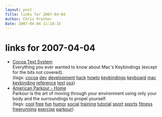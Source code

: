 ```yaml
---
layout: post
Title: links for 2007-04-04  
Author: Chris Prather
Date: 2007-04-04 11:18:15
---
```


# links for 2007-04-04
<ul class="delicious">
	<li>
		<div class="delicious-link"><a href="http://www.hcs.harvard.edu/~jrus/site/cocoa-text.html">Cocoa Text System</a></div>
		<div class="delicious-extended">Everything you ever wanted to know about Mac's Keybindings (except for the bits not covered).</div>
		<div class="delicious-tags">(tags: <a href="http://del.icio.us/perigrin/cocoa">cocoa</a> <a href="http://del.icio.us/perigrin/dev">dev</a> <a href="http://del.icio.us/perigrin/development">development</a> <a href="http://del.icio.us/perigrin/hack">hack</a> <a href="http://del.icio.us/perigrin/howto">howto</a> <a href="http://del.icio.us/perigrin/keybindings">keybindings</a> <a href="http://del.icio.us/perigrin/keyboard">keyboard</a> <a href="http://del.icio.us/perigrin/mac">mac</a> <a href="http://del.icio.us/perigrin/keybinding">keybinding</a> <a href="http://del.icio.us/perigrin/reference">reference</a> <a href="http://del.icio.us/perigrin/text">text</a> <a href="http://del.icio.us/perigrin/osx">osx</a>)</div>
	</li>
	<li>
		<div class="delicious-link"><a href="http://www.americanparkour.com/">American Parkour - Home</a></div>
		<div class="delicious-extended">Parkour is the art of moving through your environment using only your body and the surroundings to propel yourself.</div>
		<div class="delicious-tags">(tags: <a href="http://del.icio.us/perigrin/cool">cool</a> <a href="http://del.icio.us/perigrin/free">free</a> <a href="http://del.icio.us/perigrin/fun">fun</a> <a href="http://del.icio.us/perigrin/humor">humor</a> <a href="http://del.icio.us/perigrin/social">social</a> <a href="http://del.icio.us/perigrin/training">training</a> <a href="http://del.icio.us/perigrin/tutorial">tutorial</a> <a href="http://del.icio.us/perigrin/sport">sport</a> <a href="http://del.icio.us/perigrin/sports">sports</a> <a href="http://del.icio.us/perigrin/fitness">fitness</a> <a href="http://del.icio.us/perigrin/freerunning">freerunning</a> <a href="http://del.icio.us/perigrin/exercise">exercise</a> <a href="http://del.icio.us/perigrin/parkour">parkour</a>)</div>
	</li>
</ul>

